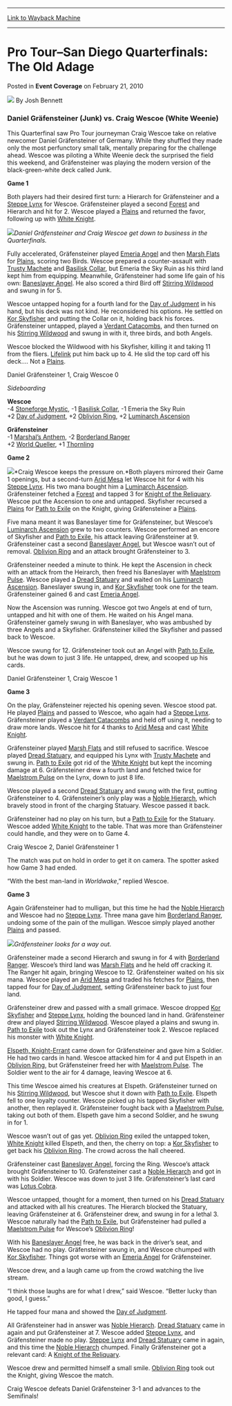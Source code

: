 
---
[Link to Wayback Machine](https://web.archive.org/web/20221005132406/https://magic.wizards.com/en/articles/archive/event-coverage/pro-tour%E2%80%93san-diego-quarterfinals-old-adage-2010-02-21)

[_metadata_:author]:- "Josh Bennett"
[_metadata_:description]:- "Daniel Gräfensteiner (Junk) vs. Craig Wescoe (White Weenie) This Quarterfinal saw Pro Tour journeyman Craig Wescoe take on relative newcomer Daniel Gräfensteiner of Germany. While they shuffled they made only the most perfunctory small talk, mentally preparing for the challenge ahead. Wescoe was piloting a White Weenie deck the surprised the field this weekend, and"
[_metadata_:generator]:- "Drupal 7 (http://drupal.org)"
[_metadata_:node]:- "511216"
[_metadata_:publish_date]:- "2010-02-21"
[_metadata_:source]:- "div-main-content"
[_metadata_:title]:- "Pro Tour–San Diego Quarterfinals: The Old Adage"
[_metadata_:wayback_capture_timestamp]:- "2022-10-05 13:24:06"
[_metadata_:wayback_raw_url]:- "https://web.archive.org/web/20221005132406id_/https://magic.wizards.com/en/articles/archive/event-coverage/pro-tour%E2%80%93san-diego-quarterfinals-old-adage-2010-02-21"
[_metadata_:wayback_url]:- "https://magic.wizards.com/en/articles/archive/event-coverage/pro-tour%E2%80%93san-diego-quarterfinals-old-adage-2010-02-21"
---


Pro Tour–San Diego Quarterfinals: The Old Adage
===============================================



 Posted in **Event Coverage**
 on February 21, 2010 






![](https://media.magic.wizards.com/styles/auth_small/public/images/person/authorpic_joshbennett.jpg)
By Josh Bennett











### Daniel Gräfensteiner (Junk) vs. Craig Wescoe (White Weenie)


This Quarterfinal saw Pro Tour journeyman Craig Wescoe take on relative newcomer Daniel Gräfensteiner of Germany. While they shuffled they made only the most perfunctory small talk, mentally preparing for the challenge ahead. Wescoe was piloting a White Weenie deck the surprised the field this weekend, and Gräfensteiner was playing the modern version of the black-green-white deck called Junk.


**Game 1**


Both players had their desired first turn: a Hierarch for Gräfensteiner and a [Steppe Lynx](https://gatherer.wizards.com/Pages/Card/Details.aspx?name=Steppe+Lynx) for Wescoe. Gräfensteiner played a second [Forest](https://gatherer.wizards.com/Pages/Card/Details.aspx?name=Forest) and Hierarch and hit for 2. Wescoe played a [Plains](https://gatherer.wizards.com/Pages/Card/Details.aspx?name=Plains) and returned the favor, following up with [White Knight](https://gatherer.wizards.com/Pages/Card/Details.aspx?name=White+Knight).


![](https://media.magic.wizards.com/image_legacy_migration/mtg/images/daily/events/ptsd10/q4_graefensteiner_wescoe.jpg)*Daniel Gräfensteiner and Craig Wescoe get down to business in the Quarterfinals.*


Fully accelerated, Gräfensteiner played [Emeria Angel](https://gatherer.wizards.com/Pages/Card/Details.aspx?name=Emeria+Angel) and then [Marsh Flats](https://gatherer.wizards.com/Pages/Card/Details.aspx?name=Marsh+Flats) for [Plains](https://gatherer.wizards.com/Pages/Card/Details.aspx?name=Plains), scoring two Birds. Wescoe prepared a counter-assault with [Trusty Machete](https://gatherer.wizards.com/Pages/Card/Details.aspx?name=Trusty+Machete) and [Basilisk Collar](https://gatherer.wizards.com/Pages/Card/Details.aspx?name=Basilisk+Collar), but Emeria the Sky Ruin as his third land kept him from equipping. Meanwhile, Gräfensteiner had some life gain of his own: [Baneslayer Angel](https://gatherer.wizards.com/Pages/Card/Details.aspx?name=Baneslayer+Angel). He also scored a third Bird off [Stirring Wildwood](https://gatherer.wizards.com/Pages/Card/Details.aspx?name=Stirring+Wildwood) and swung in for 5.


Wescoe untapped hoping for a fourth land for the [Day of Judgment](https://gatherer.wizards.com/Pages/Card/Details.aspx?name=Day+of+Judgment) in his hand, but his deck was not kind. He reconsidered his options. He settled on [Kor Skyfisher](https://gatherer.wizards.com/Pages/Card/Details.aspx?name=Kor+Skyfisher) and putting the Collar on it, holding back his forces. Gräfensteiner untapped, played a [Verdant Catacombs](https://gatherer.wizards.com/Pages/Card/Details.aspx?name=Verdant+Catacombs), and then turned on his [Stirring Wildwood](https://gatherer.wizards.com/Pages/Card/Details.aspx?name=Stirring+Wildwood) and swung in with it, three birds, and both Angels. 


Wescoe blocked the Wildwood with his Skyfisher, killing it and taking 11 from the fliers. [Lifelink](https://gatherer.wizards.com/Pages/Card/Details.aspx?name=Lifelink) put him back up to 4. He slid the top card off his deck.... Not a [Plains](https://gatherer.wizards.com/Pages/Card/Details.aspx?name=Plains).


Daniel Gräfensteiner 1, Craig Wescoe 0


*Sideboarding*


**Wescoe**  
 -4 [Stoneforge Mystic](https://gatherer.wizards.com/Pages/Card/Details.aspx?name=Stoneforge+Mystic), -1 [Basilisk Collar](https://gatherer.wizards.com/Pages/Card/Details.aspx?name=Basilisk+Collar), -1 Emeria the Sky Ruin  
 +2 [Day of Judgment](https://gatherer.wizards.com/Pages/Card/Details.aspx?name=Day+of+Judgment), +2 [Oblivion Ring](https://gatherer.wizards.com/Pages/Card/Details.aspx?name=Oblivion+Ring), +2 [Luminarch Ascension](https://gatherer.wizards.com/Pages/Card/Details.aspx?name=Luminarch+Ascension)


**Gräfensteiner**  
 -1 [Marshal’s Anthem](https://gatherer.wizards.com/Pages/Card/Details.aspx?name=Marshal%E2%80%99s+Anthem), -2 [Borderland Ranger](https://gatherer.wizards.com/Pages/Card/Details.aspx?name=Borderland+Ranger)  
 +2 [World Queller](https://gatherer.wizards.com/Pages/Card/Details.aspx?name=World+Queller), +1 [Thornling](https://gatherer.wizards.com/Pages/Card/Details.aspx?name=Thornling)


**Game 2**


![](https://media.magic.wizards.com/image_legacy_migration/mtg/images/daily/events/ptsd10/q4_wescoe.jpg)*Craig Wescoe keeps the pressure on.*Both players mirrored their Game 1 openings, but a second-turn [Arid Mesa](https://gatherer.wizards.com/Pages/Card/Details.aspx?name=Arid+Mesa) let Wescoe hit for 4 with his [Steppe Lynx](https://gatherer.wizards.com/Pages/Card/Details.aspx?name=Steppe+Lynx). His two mana bought him a [Luminarch Ascension](https://gatherer.wizards.com/Pages/Card/Details.aspx?name=Luminarch+Ascension). Gräfensteiner fetched a [Forest](https://gatherer.wizards.com/Pages/Card/Details.aspx?name=Forest) and tapped 3 for [Knight of the Reliquary](https://gatherer.wizards.com/Pages/Card/Details.aspx?name=Knight+of+the+Reliquary). Wescoe put the Ascension to one and untapped. Skyfisher recursed a [Plains](https://gatherer.wizards.com/Pages/Card/Details.aspx?name=Plains) for [Path to Exile](https://gatherer.wizards.com/Pages/Card/Details.aspx?name=Path+to+Exile) on the Knight, giving Gräfensteiner a [Plains](https://gatherer.wizards.com/Pages/Card/Details.aspx?name=Plains).


Five mana meant it was Baneslayer time for Gräfensteiner, but Wescoe’s [Luminarch Ascension](https://gatherer.wizards.com/Pages/Card/Details.aspx?name=Luminarch+Ascension) grew to two counters. Wescoe performed an encore of Skyfisher and [Path to Exile](https://gatherer.wizards.com/Pages/Card/Details.aspx?name=Path+to+Exile), his attack leaving Gräfensteiner at 9. Gräfensteiner cast a second [Baneslayer Angel](https://gatherer.wizards.com/Pages/Card/Details.aspx?name=Baneslayer+Angel), but Wescoe wasn’t out of removal. [Oblivion Ring](https://gatherer.wizards.com/Pages/Card/Details.aspx?name=Oblivion+Ring) and an attack brought Gräfensteiner to 3.


Gräfensteiner needed a minute to think. He kept the Ascension in check with an attack from the Heirarch, then freed his Baneslayer with [Maelstrom Pulse](https://gatherer.wizards.com/Pages/Card/Details.aspx?name=Maelstrom+Pulse). Wescoe played a [Dread Statuary](https://gatherer.wizards.com/Pages/Card/Details.aspx?name=Dread+Statuary) and waited on his [Luminarch Ascension](https://gatherer.wizards.com/Pages/Card/Details.aspx?name=Luminarch+Ascension). Baneslayer swung in, and [Kor Skyfisher](https://gatherer.wizards.com/Pages/Card/Details.aspx?name=Kor+Skyfisher) took one for the team. Gräfensteiner gained 6 and cast [Emeria Angel](https://gatherer.wizards.com/Pages/Card/Details.aspx?name=Emeria+Angel).


Now the Ascension was running. Wescoe got two Angels at end of turn, untapped and hit with one of them. He waited on his Angel mana. Gräfensteiner gamely swung in with Baneslayer, who was ambushed by three Angels and a Skyfisher. Gräfensteiner killed the Skyfisher and passed back to Wescoe.


Wescoe swung for 12. Gräfensteiner took out an Angel with [Path to Exile](https://gatherer.wizards.com/Pages/Card/Details.aspx?name=Path+to+Exile), but he was down to just 3 life. He untapped, drew, and scooped up his cards.


Daniel Gräfensteiner 1, Craig Wescoe 1


**Game 3**


On the play, Gräfensteiner rejected his opening seven. Wescoe stood pat. He played [Plains](https://gatherer.wizards.com/Pages/Card/Details.aspx?name=Plains) and passed to Wescoe, who again had a [Steppe Lynx](https://gatherer.wizards.com/Pages/Card/Details.aspx?name=Steppe+Lynx). Gräfensteiner played a [Verdant Catacombs](https://gatherer.wizards.com/Pages/Card/Details.aspx?name=Verdant+Catacombs) and held off using it, needing to draw more lands. Wescoe hit for 4 thanks to [Arid Mesa](https://gatherer.wizards.com/Pages/Card/Details.aspx?name=Arid+Mesa) and cast [White Knight](https://gatherer.wizards.com/Pages/Card/Details.aspx?name=White+Knight).


Gräfensteiner played [Marsh Flats](https://gatherer.wizards.com/Pages/Card/Details.aspx?name=Marsh+Flats) and still refused to sacrifice. Wescoe played [Dread Statuary](https://gatherer.wizards.com/Pages/Card/Details.aspx?name=Dread+Statuary), and equipped his Lynx with [Trusty Machete](https://gatherer.wizards.com/Pages/Card/Details.aspx?name=Trusty+Machete) and swung in. [Path to Exile](https://gatherer.wizards.com/Pages/Card/Details.aspx?name=Path+to+Exile) got rid of the [White Knight](https://gatherer.wizards.com/Pages/Card/Details.aspx?name=White+Knight) but kept the incoming damage at 6. Gräfensteiner drew a fourth land and fetched twice for [Maelstrom Pulse](https://gatherer.wizards.com/Pages/Card/Details.aspx?name=Maelstrom+Pulse) on the Lynx, down to just 8 life.


Wescoe played a second [Dread Statuary](https://gatherer.wizards.com/Pages/Card/Details.aspx?name=Dread+Statuary) and swung with the first, putting Gräfensteiner to 4. Gräfensteiner’s only play was a [Noble Hierarch](https://gatherer.wizards.com/Pages/Card/Details.aspx?name=Noble+Hierarch), which bravely stood in front of the charging Statuary. Wescoe passed it back. 


Gräfensteiner had no play on his turn, but a [Path to Exile](https://gatherer.wizards.com/Pages/Card/Details.aspx?name=Path+to+Exile) for the Statuary. Wescoe added [White Knight](https://gatherer.wizards.com/Pages/Card/Details.aspx?name=White+Knight) to the table. That was more than Gräfensteiner could handle, and they were on to Game 4.


Craig Wescoe 2, Daniel Gräfensteiner 1


The match was put on hold in order to get it on camera. The spotter asked how Game 3 had ended.


“With the best man-land in *Worldwake*,” replied Wescoe.


**Game 3**


Again Gräfensteiner had to mulligan, but this time he had the [Noble Hierarch](https://gatherer.wizards.com/Pages/Card/Details.aspx?name=Noble+Hierarch) and Wescoe had no [Steppe Lynx](https://gatherer.wizards.com/Pages/Card/Details.aspx?name=Steppe+Lynx). Three mana gave him [Borderland Ranger](https://gatherer.wizards.com/Pages/Card/Details.aspx?name=Borderland+Ranger), undoing some of the pain of the mulligan. Wescoe simply played another [Plains](https://gatherer.wizards.com/Pages/Card/Details.aspx?name=Plains) and passed.


![](https://media.magic.wizards.com/image_legacy_migration/mtg/images/daily/events/ptsd10/q4_graefensteiner2.jpg)*Gräfensteiner looks for a way out.*


Gräfensteiner made a second Hierarch and swung in for 4 with [Borderland Ranger](https://gatherer.wizards.com/Pages/Card/Details.aspx?name=Borderland+Ranger). Wescoe’s third land was [Marsh Flats](https://gatherer.wizards.com/Pages/Card/Details.aspx?name=Marsh+Flats) and he held off cracking it. The Ranger hit again, bringing Wescoe to 12. Gräfensteiner waited on his six mana. Wescoe played an [Arid Mesa](https://gatherer.wizards.com/Pages/Card/Details.aspx?name=Arid+Mesa) and traded his fetches for [Plains](https://gatherer.wizards.com/Pages/Card/Details.aspx?name=Plains), then tapped four for [Day of Judgment](https://gatherer.wizards.com/Pages/Card/Details.aspx?name=Day+of+Judgment), setting Gräfensteiner back to just four land.


Gräfensteiner drew and passed with a small grimace. Wescoe dropped [Kor Skyfisher](https://gatherer.wizards.com/Pages/Card/Details.aspx?name=Kor+Skyfisher) and [Steppe Lynx](https://gatherer.wizards.com/Pages/Card/Details.aspx?name=Steppe+Lynx), holding the bounced land in hand. Gräfensteiner drew and played [Stirring Wildwood](https://gatherer.wizards.com/Pages/Card/Details.aspx?name=Stirring+Wildwood). Wescoe played a plains and swung in. [Path to Exile](https://gatherer.wizards.com/Pages/Card/Details.aspx?name=Path+to+Exile) took out the Lynx and Gräfensteiner took 2. Wescoe replaced his monster with [White Knight](https://gatherer.wizards.com/Pages/Card/Details.aspx?name=White+Knight).


[Elspeth, Knight-Errant](https://gatherer.wizards.com/Pages/Card/Details.aspx?name=Elspeth%2C+Knight-Errant) came down for Gräfensteiner and gave him a Soldier. He had two cards in hand. Wescoe attacked him for 4 and put Elspeth in an [Oblivion Ring](https://gatherer.wizards.com/Pages/Card/Details.aspx?name=Oblivion+Ring), but Gräfensteiner freed her with [Maelstrom Pulse](https://gatherer.wizards.com/Pages/Card/Details.aspx?name=Maelstrom+Pulse). The Soldier went to the air for 4 damage, leaving Wescoe at 6.


This time Wescoe aimed his creatures at Elspeth. Gräfensteiner turned on his [Stirring Wildwood](https://gatherer.wizards.com/Pages/Card/Details.aspx?name=Stirring+Wildwood), but Wescoe shut it down with [Path to Exile](https://gatherer.wizards.com/Pages/Card/Details.aspx?name=Path+to+Exile). Elspeth fell to one loyalty counter. Wescoe picked up his tapped Skyfisher with another, then replayed it. Gräfensteiner fought back with a [Maelstrom Pulse](https://gatherer.wizards.com/Pages/Card/Details.aspx?name=Maelstrom+Pulse), taking out both of them. Elspeth gave him a second Soldier, and he swung in for 1. 


Wescoe wasn’t out of gas yet. [Oblivion Ring](https://gatherer.wizards.com/Pages/Card/Details.aspx?name=Oblivion+Ring) exiled the untapped token, [White Knight](https://gatherer.wizards.com/Pages/Card/Details.aspx?name=White+Knight) killed Elspeth, and then, the cherry on top: a [Kor Skyfisher](https://gatherer.wizards.com/Pages/Card/Details.aspx?name=Kor+Skyfisher) to get back his [Oblivion Ring](https://gatherer.wizards.com/Pages/Card/Details.aspx?name=Oblivion+Ring). The crowd across the hall cheered.


Gräfensteiner cast [Baneslayer Angel](https://gatherer.wizards.com/Pages/Card/Details.aspx?name=Baneslayer+Angel), forcing the Ring. Wescoe’s attack brought Gräfensteiner to 10. Gräfensteiner cast a [Noble Hierarch](https://gatherer.wizards.com/Pages/Card/Details.aspx?name=Noble+Hierarch) and got in with his Soldier. Wescoe was down to just 3 life. Gräfensteiner’s last card was [Lotus Cobra](https://gatherer.wizards.com/Pages/Card/Details.aspx?name=Lotus+Cobra).


Wescoe untapped, thought for a moment, then turned on his [Dread Statuary](https://gatherer.wizards.com/Pages/Card/Details.aspx?name=Dread+Statuary) and attacked with all his creatures. The Hierarch blocked the Statuary, leaving Gräfensteiner at 6. Gräfensteiner drew, and swung in for a lethal 3. Wescoe naturally had the [Path to Exile](https://gatherer.wizards.com/Pages/Card/Details.aspx?name=Path+to+Exile), but Gräfensteiner had pulled a [Maelstrom Pulse](https://gatherer.wizards.com/Pages/Card/Details.aspx?name=Maelstrom+Pulse) for Wescoe’s [Oblivion Ring](https://gatherer.wizards.com/Pages/Card/Details.aspx?name=Oblivion+Ring)! 


With his [Baneslayer Angel](https://gatherer.wizards.com/Pages/Card/Details.aspx?name=Baneslayer+Angel) free, he was back in the driver’s seat, and Wescoe had no play. Gräfensteiner swung in, and Wescoe chumped with [Kor Skyfisher](https://gatherer.wizards.com/Pages/Card/Details.aspx?name=Kor+Skyfisher). Things got worse with an [Emeria Angel](https://gatherer.wizards.com/Pages/Card/Details.aspx?name=Emeria+Angel) for Gräfensteiner.


Wescoe drew, and a laugh came up from the crowd watching the live stream.


“I think those laughs are for what I drew,” said Wescoe. “Better lucky than good, I guess.”


He tapped four mana and showed the [Day of Judgment](https://gatherer.wizards.com/Pages/Card/Details.aspx?name=Day+of+Judgment).


All Gräfensteiner had in answer was [Noble Hierarch](https://gatherer.wizards.com/Pages/Card/Details.aspx?name=Noble+Hierarch). [Dread Statuary](https://gatherer.wizards.com/Pages/Card/Details.aspx?name=Dread+Statuary) came in again and put Gräfensteiner at 7. Wescoe added [Steppe Lynx](https://gatherer.wizards.com/Pages/Card/Details.aspx?name=Steppe+Lynx), and Gräfensteiner made no play. [Steppe Lynx](https://gatherer.wizards.com/Pages/Card/Details.aspx?name=Steppe+Lynx) and [Dread Statuary](https://gatherer.wizards.com/Pages/Card/Details.aspx?name=Dread+Statuary) came in again, and this time the [Noble Hierarch](https://gatherer.wizards.com/Pages/Card/Details.aspx?name=Noble+Hierarch) chumped. Finally Gräfensteiner got a relevant card: A [Knight of the Reliquary](https://gatherer.wizards.com/Pages/Card/Details.aspx?name=Knight+of+the+Reliquary).


Wescoe drew and permitted himself a small smile. [Oblivion Ring](https://gatherer.wizards.com/Pages/Card/Details.aspx?name=Oblivion+Ring) took out the Knight, giving Wescoe the match.


Craig Wescoe defeats Daniel Gräfensteiner 3-1 and advances to the Semifinals!








